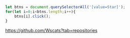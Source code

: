```js
let btns = document.querySelectorAll('[value=Star]');
for(let i=0;i<btns.length;i++){
    btns[i].click();
}
```

https://github.com/Wscats?tab=repositories
